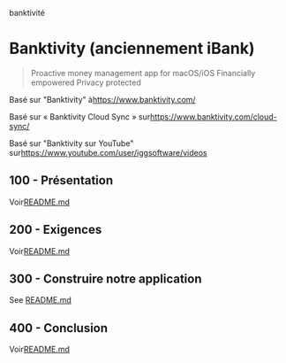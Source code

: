 banktivité

# Banktivity (anciennement iBank)

> Proactive money management app for macOS/iOS
> Financially empowered
> Privacy protected

Basé sur "Banktivity" à<https://www.banktivity.com/>

Basé sur « Banktivity Cloud Sync » sur<https://www.banktivity.com/cloud-sync/>

Basé sur "Banktivity sur YouTube" sur<https://www.youtube.com/user/iggsoftware/videos>

## 100 - Présentation

Voir[README.md](./100/README.md)

## 200 - Exigences

Voir[README.md](./200/README.md)

## 300 - Construire notre application

See [README.md](./300/README.md)

## 400 - Conclusion

Voir[README.md](./400/README.md)
